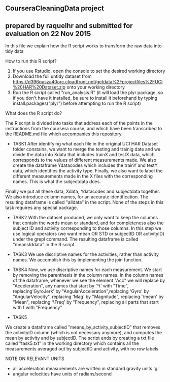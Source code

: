 ## CourseraCleaningData project
## prepared by raquelhr and submitted for evaluation on 22 Nov 2015


In this file we explain how the R script works to transform the raw data into tidy data 



How to run this R script?

1. If you use Rstudio, open the console to set the desired working directory
2. Download the full untidy dataset from https://d396qusza40orc.cloudfront.net/getdata%2Fprojectfiles%2FUCI%20HAR%20Dataset.zip onto your working directory
3. Run the R script called "run_analysis.R" (it will load the plyr package, so if you don't have it installed, be sure to install it beforehand by typing install.packages("plyr") before attempting to run the R script)



What does the R script do?

The R script is divided into tasks that address each of the points in the instructions from the coursera course, and which have been transcribed to the README.md file which accompanies this repository


* TASK1
After identifying what each file in the original UCI HAR Dataset folder constains, we want to merge the testing and trainig date and we divide the data into Xdata that includes trainX and testX data, which corresponds to the values of different measurements made. We also create the dataframe Ydatacodes which includes the trainY and testY data, which identifies the activity type. Finally, we also want to label the different measurements made in the X files with the corresponding names. This is what the subjectdata does.

Finally we put all these data, Xdata, Ydatacodes and subjectdata together. We also introduce column names, for an accurate identification. The resulting dataframe is called "alldata" in the script. None of the steps in this task requires any special package.


* TASK2
With the dataset produced, we only want to keep the columns that contain the words mean or standard, and for completeness also the subject ID and activity corresponding to those columns. In this step we use logical operators (we want mean OR STD or subjectID OR activityID) under the grepl command. The resulting dataframe is called "meanstddata" in the R script.


* TASK3 
We use discriptive names for the activities, rather than activity names. We accomplish this by implementing the join function.
 

* TASK4
Now, we use discriptive names for each measurement. We start by removing the parenthesis in the column names. In the column names of the dataframe, whenever we see the element "Acc" we will replace by "Acceleration", any names that start by '^t' with "Time", replacing'GyroJerk' by "AngularAcceleration",replacing 'Gyro' by "AngularVelocity", replacing 'Mag' by "Magnitude", replacing '\\mean' by "Mean", replacing '\\Freq' by "Frequency", replacing all parts that start with f with "Frequency"

* TASK5

We create a dataframe called "means_by_activity_subjectID" that removes the activityID column (which is not necessary anymore), and computes the mean by activity and by subjectID. The script ends by creating a txt file called "task5.txt" in the working directory which contains all the measurements averaged out by subjectID and activity, with no row labels

NOTE ON RELEVANT UNITS

* all acceleration measurements are written in standard gravity units 'g'
* angular velocities have units of radians/second